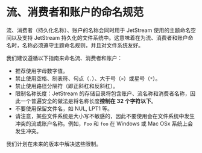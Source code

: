 # 流、消费者和账户的命名规范

流、消费者（持久化名称）、账户的名称会同时用于 JetStream 使用的主题命名空间以及支持 JetStream 持久化的文件系统中。这意味着在为流、消费者和账户命名时，名称必须遵守主题命名规则，并且对文件系统友好。

我们建议遵循以下指南来命名流、消费者和账户：

*   推荐使用字母数字值。
*   禁止使用空格、制表符、句点（`.`）、大于号（`>`）或星号（`*`）。
*   禁止使用路径分隔符（即正斜杠和反斜杠）。
*   限制名称长度：JetStream 的存储目录将包含账户、流名称和消费者名称，因此一个普遍安全的做法是将名称长度**控制在 32 个字符以下**。
*   不要使用保留文件名，如 NUL, LPT1 等。
*   请注意，某些文件系统是大小写不敏感的，因此不要使用会在文件系统中发生冲突的流或账户名称。例如，`Foo` 和 `foo` 在 Windows 或 Mac OSx 系统上会发生冲突。

我们计划在未来的版本中解决这些限制。